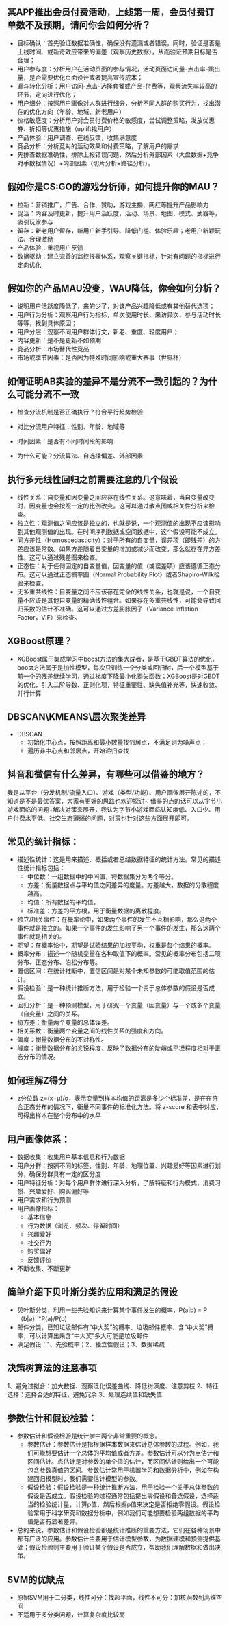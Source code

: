 ## 某APP推出会员付费活动，上线第一周，会员付费订单数不及预期，请问你会如何分析？
- 目标确认：首先验证数据准确性，确保没有遗漏或者错误，同时，验证是否是上线时间、或新奇效应带来的偏差（观察历史数据），从而验证预期目标是否合理；
- 用户参与度：分析用户在活动页面的参与情况，活动页面访问量-点击率-跳出量，是否需要优化页面设计或者提高宣传成本；
- 漏斗转化分析：用户访问-点击-选择套餐或产品-付费等，观察流失率较高的环节，定向进行优化；
- 用户细分：按照用户画像对人群进行细分，分析不同人群的购买行为，找出潜在的优化方向（年龄、地域、新老用户）
- 价格敏感度：分析用户对会员付费价格的敏感度，尝试调整策略，发放优惠券、折扣等优惠措施（uplift找用户）
- 产品体验：用户调查、在线反馈，收集满意度
- 竞品分析：分析竞对的活动效果和付费策略，了解用户的需求
- 先排查数据准确性，排除上报错误问题，然后分析外部因素（大盘数据+竞争对手数据情况）+内部因素（切片分析+路径分析）。

## 假如你是CS:GO的游戏分析师，如何提升你的MAU？
- 拉新：营销推广，广告、合作、赞助，游戏主播、网红等提升产品影响力
- 促活：内容及时更新，提升用户活跃度，活动、场景、地图、模式、武器等，吸引玩家参与
- 留存：新老用户留存，新用户新手引导、降低门槛、体验乐趣；老用户新颖玩法、合理激励
- 产品体验：重视用户反馈
- 数据驱动：建立完善的监控报表体系，观察关键指标，针对有问题的指标进行定向优化

## 假如你的产品MAU没变，WAU降低，你会如何分析？
- 说明用户活跃度降低了，来的少了，对该产品兴趣降低或有其他替代选项；
- 用户行为分析：观察用户行为指标，单次使用时长、来访频次、参与活动时长等等，找到具体原因；
- 用户分层：观察不同用户群体行文，新老、重度、轻度用户；
- 内容更新：是不是更新不如预期
- 竞品分析：市场替代性竞品
- 市场或季节因素：是否因为特殊时间影响或重大赛事（世界杯）

## 如何证明AB实验的差异不是分流不一致引起的？为什么可能分流不一致
- 检查分流机制是否正确执行？符合平行趋势检验
- 对比分流用户特征：性别、年龄、地域等
- 时间因素：是否有不同时间段的影响

- 为什么可能？分流算法、自选择偏差、外部因素

## 执行多元线性回归之前需要注意的几个假设
- 线性关系：自变量和因变量之间应存在线性关系。这意味着，当自变量改变时，因变量也会按照一定的比例改变。这可以通过散点图或相关性分析来检查。
- 独立性：观测值之间应该是独立的，也就是说，一个观测值的出现不应该影响到其他观测值的出现。在时间序列数据或空间数据中，这个假设可能不成立。
- 同方差性（Homoscedasticity）：对于所有的自变量，误差项（即残差）的方差应该是常数。如果方差随着自变量的增加或减少而改变，那么就存在异方差性。这可以通过残差图来检查。
- 正态性：对于任何固定的自变量值，因变量的值（或误差项）应该遵循正态分布。这可以通过正态概率图（Normal Probability Plot）或者Shapiro-Wilk检验来检查。
- 无多重共线性：自变量之间不应该存在完全的线性关系，也就是说，一个自变量不应该是其他自变量的精确线性组合。如果存在多重共线性，可能会导致回归系数的估计不准确。这可以通过方差膨胀因子（Variance Inflation Factor，VIF）来检查。

## XGBoost原理？
- XGBoost属于集成学习中boost方法的集大成者，是基于GBDT算法的优化，boost方法属于是加性模型，每次只训练一个分类或回归树，后一个模型基于前一个的残差继续学习，通过梯度下降最小化损失函数；XGBoost是对GBDT的优化，引入二阶导数、正则化项，特征重要性、缺失值补充等，快速收敛、并行计算

## DBSCAN\KMEANS\层次聚类差异
- DBSCAN
  - 初始化中心点，按照距离和最小数量找邻居点，不满足则为噪声点；
  - 遍历非中心点和邻居点，开始递归查找

## 抖音和微信有什么差异，有哪些可以借鉴的地方？
我是从平台（分发机制/流量入口）、游戏（类型/功能）、用户画像展开陈述的，不知道是不是最优答案，大家有更好的思路也欢迎探讨~
借鉴的点的话可以从字节小游戏面临的问题+解决对策来展开，我认为字节小游戏面临认知度低、入口少、用户付费水平低、社交生态薄弱的问题，对策也针对这些方面展开即可。

## 常见的统计指标：
- 描述性统计：这是用来描述、概括或者总结数据特征的统计方法。常见的描述性统计指标包括：
  - 中位数：一组数据中的中间值，将数据集分为两个等分。
  - 方差：衡量数据点与平均值之间差异的度量。方差越大，数据的分散程度越高。
  - 均值：所有数据的平均值。
  - 标准差：方差的平方根，用于衡量数据的离散程度。
- 独立/相关事件：在概率论中，如果两个事件的发生不互相影响，那么这两个事件就是独立的。如果一个事件的发生影响了另一个事件的发生，那么这两个事件就是相关的。
- 期望：在概率论中，期望是试验结果的加权平均，权重是每个结果的概率。
- 概率分布：描述一个随机变量在各种取值下的概率。常见的概率分布包括二项分布、正态分布、泊松分布等。
- 置信区间：在统计推断中，置信区间是对某个未知参数的可能取值范围的估计。
- 假设检验：是一种统计推断方法，用于检验一个关于总体参数的假设是否成立。
- 回归分析：是一种预测模型，用于研究一个变量（因变量）与一个或多个变量（自变量）之间的关系。
- 协方差：衡量两个变量的总体误差。
- 相关系数：衡量两个变量之间的线性关系的强度和方向。
- 偏度：衡量数据分布的不对称性。
- 峰度：衡量数据分布的尖锐程度，反映了数据分布的陡峭或平坦程度相对于正态分布的情况。

## 如何理解Z得分
- z分位数 z=(x−μ)/σ，表示变量到样本均值的距离是多少个标准差，是在在符合正态分布的情况下，衡量不同事件的标准化方法。将 z-score 和表中对应，可得出样本在整个分布中的水平

## 用户画像体系：
- 数据收集：收集用户基本信息和行为数据
- 用户分群：按照不同的标签，性别、年龄、地理位置、兴趣爱好等因素进行划分，确保分群具有一定的区分度
- 用户特征分析：对每个用户群体进行深入分析，了解特征和行为模式，消费习惯、兴趣爱好、购买偏好等
- 用户需求和行为预测
- 用户画像指标：
  - 基本信息
  - 行为数据（浏览、频次、停留时间）
  - 兴趣爱好
  - 社交行为
  - 购买偏好
  - 反馈评价
- 不断收集、不断更新

## 简单介绍下贝叶斯分类的应用和满足的假设
- 贝叶斯分类，利用一些先验知识来计算某个事件发生的概率，P(a|b) = P（b|a）*P(a)/P(b)
- 邮件分类，已知垃圾邮件有“中大奖”的概率、垃圾邮件概率、含“中大奖”概率，可以计算出来含“中大奖”多大可能是垃圾邮件
- 满足假设：1、先验概率；2、独立性假设；3、数据稀疏

## 决策树算法的注意事项
1、避免过拟合：加大数据、观察泛化误差曲线、降低树深度、注意剪枝
2、特征选择：选择合适的特征，避免冗余
3、处理连续值和缺失值

## 参数估计和假设检验：
- 参数估计和假设检验是统计学中两个非常重要的概念。
  - 参数估计：参数估计是指根据样本数据来估计总体参数的过程。例如，我们可能想要估计一个总体的平均值或者方差。参数估计可以分为点估计和区间估计。点估计是对参数的单个值的估计，而区间估计则给出一个可能包含参数真值的区间。参数估计常用于机器学习和数据分析中，例如在构建回归模型时，我们需要估计模型的参数。
  - 假设检验：假设检验是一种统计推断方法，用于检验一个关于总体参数的假设是否成立。假设检验的过程通常包括提出零假设和备选假设，选择适当的检验统计量，计算p值，然后根据p值来决定是否拒绝零假设。假设检验常用于科学研究和数据分析中，例如我们可能想要检验两组数据的平均值是否有显著差异。
- 总的来说，参数估计和假设检验都是统计推断的重要方法，它们在各种场景中都有广泛的应用。参数估计主要用于估计模型参数，为数据建模和预测提供基础；假设检验则主要用于验证某个假设是否成立，帮助我们理解数据和做出决策。

## SVM的优缺点
- 原始SVM用于二分类，线性可分：找超平面，线性不可分：加核函数到高维空间
- 不适用于多分类问题，计算复杂度比较高